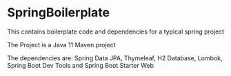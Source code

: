 # SpringBoilerplate
This contains boilerplate code and dependencies for a typical spring project

The Project is a Java 11 Maven project

The dependencies are:
Spring Data JPA, Thymeleaf, H2 Database, Lombok, Spring Boot Dev Tools and Spring Boot Starter Web
